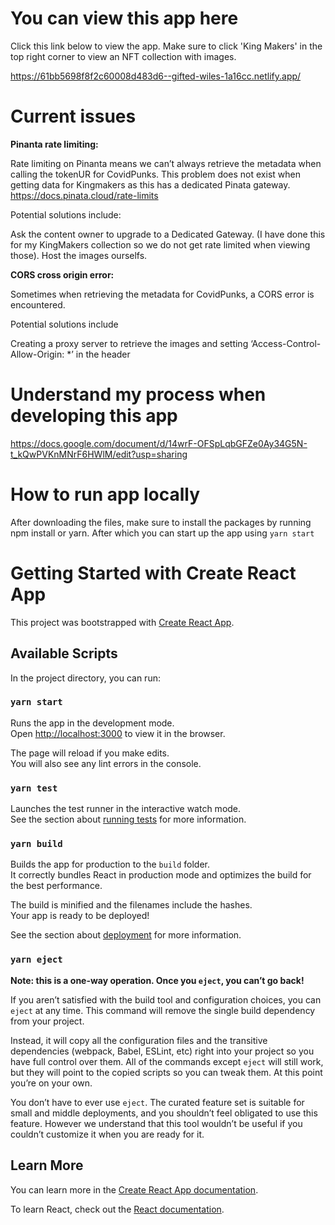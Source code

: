 # You can view this app here


Click this link below to view the app. Make sure to click 'King Makers' in the top right corner to view an NFT collection with images.

https://61bb5698f8f2c60008d483d6--gifted-wiles-1a16cc.netlify.app/

# Current issues

**Pinanta rate limiting:**

  Rate limiting on Pinanta means we can’t always retrieve the metadata when calling the tokenUR for CovidPunks. This problem does not exist when getting data for Kingmakers as this has a dedicated Pinata gateway.
  https://docs.pinata.cloud/rate-limits

Potential solutions include:

  Ask the content owner to upgrade to a Dedicated Gateway. (I have done this for my KingMakers collection so we do not get rate limited when viewing those).
  Host the images ourselfs.

**CORS cross origin error:**

  Sometimes when retrieving the metadata for CovidPunks, a CORS error is encountered. 
  
Potential solutions include
  
  Creating a proxy server to retrieve the images and setting ‘Access-Control-Allow-Origin: *’ in the header

# Understand my process when developing this app

https://docs.google.com/document/d/14wrF-OFSpLqbGFZe0Ay34G5N-t_kQwPVKnMNrF6HWlM/edit?usp=sharing

# How to run app locally

After downloading the files, make sure to install the packages by running npm install or yarn.
After which you can start up the app using `yarn start`

# Getting Started with Create React App

This project was bootstrapped with [Create React App](https://github.com/facebook/create-react-app).

## Available Scripts

In the project directory, you can run:

### `yarn start`

Runs the app in the development mode.\
Open [http://localhost:3000](http://localhost:3000) to view it in the browser.

The page will reload if you make edits.\
You will also see any lint errors in the console.

### `yarn test`

Launches the test runner in the interactive watch mode.\
See the section about [running tests](https://facebook.github.io/create-react-app/docs/running-tests) for more information.

### `yarn build`

Builds the app for production to the `build` folder.\
It correctly bundles React in production mode and optimizes the build for the best performance.

The build is minified and the filenames include the hashes.\
Your app is ready to be deployed!

See the section about [deployment](https://facebook.github.io/create-react-app/docs/deployment) for more information.

### `yarn eject`

**Note: this is a one-way operation. Once you `eject`, you can’t go back!**

If you aren’t satisfied with the build tool and configuration choices, you can `eject` at any time. This command will remove the single build dependency from your project.

Instead, it will copy all the configuration files and the transitive dependencies (webpack, Babel, ESLint, etc) right into your project so you have full control over them. All of the commands except `eject` will still work, but they will point to the copied scripts so you can tweak them. At this point you’re on your own.

You don’t have to ever use `eject`. The curated feature set is suitable for small and middle deployments, and you shouldn’t feel obligated to use this feature. However we understand that this tool wouldn’t be useful if you couldn’t customize it when you are ready for it.

## Learn More

You can learn more in the [Create React App documentation](https://facebook.github.io/create-react-app/docs/getting-started).

To learn React, check out the [React documentation](https://reactjs.org/).
